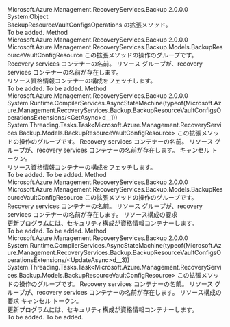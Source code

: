 <Type Name="BackupResourceVaultConfigsOperationsExtensions" FullName="Microsoft.Azure.Management.RecoveryServices.Backup.BackupResourceVaultConfigsOperationsExtensions">
  <TypeSignature Language="C#" Value="public static class BackupResourceVaultConfigsOperationsExtensions" />
  <TypeSignature Language="ILAsm" Value=".class public auto ansi abstract sealed beforefieldinit BackupResourceVaultConfigsOperationsExtensions extends System.Object" />
  <TypeSignature Language="DocId" Value="T:Microsoft.Azure.Management.RecoveryServices.Backup.BackupResourceVaultConfigsOperationsExtensions" />
  <TypeSignature Language="VB.NET" Value="Public Module BackupResourceVaultConfigsOperationsExtensions" />
  <TypeSignature Language="F#" Value="type BackupResourceVaultConfigsOperationsExtensions = class" />
  <AssemblyInfo>
    <AssemblyName>Microsoft.Azure.Management.RecoveryServices.Backup</AssemblyName>
    <AssemblyVersion>2.0.0.0</AssemblyVersion>
  </AssemblyInfo>
  <Base>
    <BaseTypeName>System.Object</BaseTypeName>
  </Base>
  <Interfaces />
  <Docs>
    <summary>
            BackupResourceVaultConfigsOperations の拡張メソッド。
            </summary>
    <remarks>To be added.</remarks>
  </Docs>
  <Members>
    <Member MemberName="Get">
      <MemberSignature Language="C#" Value="public static Microsoft.Azure.Management.RecoveryServices.Backup.Models.BackupResourceVaultConfigResource Get (this Microsoft.Azure.Management.RecoveryServices.Backup.IBackupResourceVaultConfigsOperations operations, string vaultName, string resourceGroupName);" />
      <MemberSignature Language="ILAsm" Value=".method public static hidebysig class Microsoft.Azure.Management.RecoveryServices.Backup.Models.BackupResourceVaultConfigResource Get(class Microsoft.Azure.Management.RecoveryServices.Backup.IBackupResourceVaultConfigsOperations operations, string vaultName, string resourceGroupName) cil managed" />
      <MemberSignature Language="DocId" Value="M:Microsoft.Azure.Management.RecoveryServices.Backup.BackupResourceVaultConfigsOperationsExtensions.Get(Microsoft.Azure.Management.RecoveryServices.Backup.IBackupResourceVaultConfigsOperations,System.String,System.String)" />
      <MemberSignature Language="VB.NET" Value="&lt;Extension()&gt;&#xA;Public Function Get (operations As IBackupResourceVaultConfigsOperations, vaultName As String, resourceGroupName As String) As BackupResourceVaultConfigResource" />
      <MemberSignature Language="F#" Value="static member Get : Microsoft.Azure.Management.RecoveryServices.Backup.IBackupResourceVaultConfigsOperations * string * string -&gt; Microsoft.Azure.Management.RecoveryServices.Backup.Models.BackupResourceVaultConfigResource" Usage="Microsoft.Azure.Management.RecoveryServices.Backup.BackupResourceVaultConfigsOperationsExtensions.Get (operations, vaultName, resourceGroupName)" />
      <MemberType>Method</MemberType>
      <AssemblyInfo>
        <AssemblyName>Microsoft.Azure.Management.RecoveryServices.Backup</AssemblyName>
        <AssemblyVersion>2.0.0.0</AssemblyVersion>
      </AssemblyInfo>
      <ReturnValue>
        <ReturnType>Microsoft.Azure.Management.RecoveryServices.Backup.Models.BackupResourceVaultConfigResource</ReturnType>
      </ReturnValue>
      <Parameters>
        <Parameter Name="operations" Type="Microsoft.Azure.Management.RecoveryServices.Backup.IBackupResourceVaultConfigsOperations" RefType="this" />
        <Parameter Name="vaultName" Type="System.String" />
        <Parameter Name="resourceGroupName" Type="System.String" />
      </Parameters>
      <Docs>
        <param name="operations">
            この拡張メソッドの操作のグループです。
            </param>
        <param name="vaultName">
            Recovery services コンテナーの名前。
            </param>
        <param name="resourceGroupName">
            リソース グループが、recovery services コンテナーの名前が存在します。
            </param>
        <summary>
            リソース資格情報コンテナーの構成をフェッチします。
            </summary>
        <returns>To be added.</returns>
        <remarks>To be added.</remarks>
      </Docs>
    </Member>
    <Member MemberName="GetAsync">
      <MemberSignature Language="C#" Value="public static System.Threading.Tasks.Task&lt;Microsoft.Azure.Management.RecoveryServices.Backup.Models.BackupResourceVaultConfigResource&gt; GetAsync (this Microsoft.Azure.Management.RecoveryServices.Backup.IBackupResourceVaultConfigsOperations operations, string vaultName, string resourceGroupName, System.Threading.CancellationToken cancellationToken = null);" />
      <MemberSignature Language="ILAsm" Value=".method public static hidebysig class System.Threading.Tasks.Task`1&lt;class Microsoft.Azure.Management.RecoveryServices.Backup.Models.BackupResourceVaultConfigResource&gt; GetAsync(class Microsoft.Azure.Management.RecoveryServices.Backup.IBackupResourceVaultConfigsOperations operations, string vaultName, string resourceGroupName, valuetype System.Threading.CancellationToken cancellationToken) cil managed" />
      <MemberSignature Language="DocId" Value="M:Microsoft.Azure.Management.RecoveryServices.Backup.BackupResourceVaultConfigsOperationsExtensions.GetAsync(Microsoft.Azure.Management.RecoveryServices.Backup.IBackupResourceVaultConfigsOperations,System.String,System.String,System.Threading.CancellationToken)" />
      <MemberSignature Language="F#" Value="static member GetAsync : Microsoft.Azure.Management.RecoveryServices.Backup.IBackupResourceVaultConfigsOperations * string * string * System.Threading.CancellationToken -&gt; System.Threading.Tasks.Task&lt;Microsoft.Azure.Management.RecoveryServices.Backup.Models.BackupResourceVaultConfigResource&gt;" Usage="Microsoft.Azure.Management.RecoveryServices.Backup.BackupResourceVaultConfigsOperationsExtensions.GetAsync (operations, vaultName, resourceGroupName, cancellationToken)" />
      <MemberType>Method</MemberType>
      <AssemblyInfo>
        <AssemblyName>Microsoft.Azure.Management.RecoveryServices.Backup</AssemblyName>
        <AssemblyVersion>2.0.0.0</AssemblyVersion>
      </AssemblyInfo>
      <Attributes>
        <Attribute>
          <AttributeName>System.Runtime.CompilerServices.AsyncStateMachine(typeof(Microsoft.Azure.Management.RecoveryServices.Backup.BackupResourceVaultConfigsOperationsExtensions/&lt;GetAsync&gt;d__1))</AttributeName>
        </Attribute>
      </Attributes>
      <ReturnValue>
        <ReturnType>System.Threading.Tasks.Task&lt;Microsoft.Azure.Management.RecoveryServices.Backup.Models.BackupResourceVaultConfigResource&gt;</ReturnType>
      </ReturnValue>
      <Parameters>
        <Parameter Name="operations" Type="Microsoft.Azure.Management.RecoveryServices.Backup.IBackupResourceVaultConfigsOperations" RefType="this" />
        <Parameter Name="vaultName" Type="System.String" />
        <Parameter Name="resourceGroupName" Type="System.String" />
        <Parameter Name="cancellationToken" Type="System.Threading.CancellationToken" />
      </Parameters>
      <Docs>
        <param name="operations">
            この拡張メソッドの操作のグループです。
            </param>
        <param name="vaultName">
            Recovery services コンテナーの名前。
            </param>
        <param name="resourceGroupName">
            リソース グループが、recovery services コンテナーの名前が存在します。
            </param>
        <param name="cancellationToken">
            キャンセル トークン。
            </param>
        <summary>
            リソース資格情報コンテナーの構成をフェッチします。
            </summary>
        <returns>To be added.</returns>
        <remarks>To be added.</remarks>
      </Docs>
    </Member>
    <Member MemberName="Update">
      <MemberSignature Language="C#" Value="public static Microsoft.Azure.Management.RecoveryServices.Backup.Models.BackupResourceVaultConfigResource Update (this Microsoft.Azure.Management.RecoveryServices.Backup.IBackupResourceVaultConfigsOperations operations, string vaultName, string resourceGroupName, Microsoft.Azure.Management.RecoveryServices.Backup.Models.BackupResourceVaultConfigResource parameters);" />
      <MemberSignature Language="ILAsm" Value=".method public static hidebysig class Microsoft.Azure.Management.RecoveryServices.Backup.Models.BackupResourceVaultConfigResource Update(class Microsoft.Azure.Management.RecoveryServices.Backup.IBackupResourceVaultConfigsOperations operations, string vaultName, string resourceGroupName, class Microsoft.Azure.Management.RecoveryServices.Backup.Models.BackupResourceVaultConfigResource parameters) cil managed" />
      <MemberSignature Language="DocId" Value="M:Microsoft.Azure.Management.RecoveryServices.Backup.BackupResourceVaultConfigsOperationsExtensions.Update(Microsoft.Azure.Management.RecoveryServices.Backup.IBackupResourceVaultConfigsOperations,System.String,System.String,Microsoft.Azure.Management.RecoveryServices.Backup.Models.BackupResourceVaultConfigResource)" />
      <MemberSignature Language="VB.NET" Value="&lt;Extension()&gt;&#xA;Public Function Update (operations As IBackupResourceVaultConfigsOperations, vaultName As String, resourceGroupName As String, parameters As BackupResourceVaultConfigResource) As BackupResourceVaultConfigResource" />
      <MemberSignature Language="F#" Value="static member Update : Microsoft.Azure.Management.RecoveryServices.Backup.IBackupResourceVaultConfigsOperations * string * string * Microsoft.Azure.Management.RecoveryServices.Backup.Models.BackupResourceVaultConfigResource -&gt; Microsoft.Azure.Management.RecoveryServices.Backup.Models.BackupResourceVaultConfigResource" Usage="Microsoft.Azure.Management.RecoveryServices.Backup.BackupResourceVaultConfigsOperationsExtensions.Update (operations, vaultName, resourceGroupName, parameters)" />
      <MemberType>Method</MemberType>
      <AssemblyInfo>
        <AssemblyName>Microsoft.Azure.Management.RecoveryServices.Backup</AssemblyName>
        <AssemblyVersion>2.0.0.0</AssemblyVersion>
      </AssemblyInfo>
      <ReturnValue>
        <ReturnType>Microsoft.Azure.Management.RecoveryServices.Backup.Models.BackupResourceVaultConfigResource</ReturnType>
      </ReturnValue>
      <Parameters>
        <Parameter Name="operations" Type="Microsoft.Azure.Management.RecoveryServices.Backup.IBackupResourceVaultConfigsOperations" RefType="this" />
        <Parameter Name="vaultName" Type="System.String" />
        <Parameter Name="resourceGroupName" Type="System.String" />
        <Parameter Name="parameters" Type="Microsoft.Azure.Management.RecoveryServices.Backup.Models.BackupResourceVaultConfigResource" />
      </Parameters>
      <Docs>
        <param name="operations">
            この拡張メソッドの操作のグループです。
            </param>
        <param name="vaultName">
            Recovery services コンテナーの名前。
            </param>
        <param name="resourceGroupName">
            リソース グループが、recovery services コンテナーの名前が存在します。
            </param>
        <param name="parameters">
            リソース構成の要求
            </param>
        <summary>
            更新プログラムには、セキュリティ構成が資格情報コンテナーします。
            </summary>
        <returns>To be added.</returns>
        <remarks>To be added.</remarks>
      </Docs>
    </Member>
    <Member MemberName="UpdateAsync">
      <MemberSignature Language="C#" Value="public static System.Threading.Tasks.Task&lt;Microsoft.Azure.Management.RecoveryServices.Backup.Models.BackupResourceVaultConfigResource&gt; UpdateAsync (this Microsoft.Azure.Management.RecoveryServices.Backup.IBackupResourceVaultConfigsOperations operations, string vaultName, string resourceGroupName, Microsoft.Azure.Management.RecoveryServices.Backup.Models.BackupResourceVaultConfigResource parameters, System.Threading.CancellationToken cancellationToken = null);" />
      <MemberSignature Language="ILAsm" Value=".method public static hidebysig class System.Threading.Tasks.Task`1&lt;class Microsoft.Azure.Management.RecoveryServices.Backup.Models.BackupResourceVaultConfigResource&gt; UpdateAsync(class Microsoft.Azure.Management.RecoveryServices.Backup.IBackupResourceVaultConfigsOperations operations, string vaultName, string resourceGroupName, class Microsoft.Azure.Management.RecoveryServices.Backup.Models.BackupResourceVaultConfigResource parameters, valuetype System.Threading.CancellationToken cancellationToken) cil managed" />
      <MemberSignature Language="DocId" Value="M:Microsoft.Azure.Management.RecoveryServices.Backup.BackupResourceVaultConfigsOperationsExtensions.UpdateAsync(Microsoft.Azure.Management.RecoveryServices.Backup.IBackupResourceVaultConfigsOperations,System.String,System.String,Microsoft.Azure.Management.RecoveryServices.Backup.Models.BackupResourceVaultConfigResource,System.Threading.CancellationToken)" />
      <MemberSignature Language="F#" Value="static member UpdateAsync : Microsoft.Azure.Management.RecoveryServices.Backup.IBackupResourceVaultConfigsOperations * string * string * Microsoft.Azure.Management.RecoveryServices.Backup.Models.BackupResourceVaultConfigResource * System.Threading.CancellationToken -&gt; System.Threading.Tasks.Task&lt;Microsoft.Azure.Management.RecoveryServices.Backup.Models.BackupResourceVaultConfigResource&gt;" Usage="Microsoft.Azure.Management.RecoveryServices.Backup.BackupResourceVaultConfigsOperationsExtensions.UpdateAsync (operations, vaultName, resourceGroupName, parameters, cancellationToken)" />
      <MemberType>Method</MemberType>
      <AssemblyInfo>
        <AssemblyName>Microsoft.Azure.Management.RecoveryServices.Backup</AssemblyName>
        <AssemblyVersion>2.0.0.0</AssemblyVersion>
      </AssemblyInfo>
      <Attributes>
        <Attribute>
          <AttributeName>System.Runtime.CompilerServices.AsyncStateMachine(typeof(Microsoft.Azure.Management.RecoveryServices.Backup.BackupResourceVaultConfigsOperationsExtensions/&lt;UpdateAsync&gt;d__3))</AttributeName>
        </Attribute>
      </Attributes>
      <ReturnValue>
        <ReturnType>System.Threading.Tasks.Task&lt;Microsoft.Azure.Management.RecoveryServices.Backup.Models.BackupResourceVaultConfigResource&gt;</ReturnType>
      </ReturnValue>
      <Parameters>
        <Parameter Name="operations" Type="Microsoft.Azure.Management.RecoveryServices.Backup.IBackupResourceVaultConfigsOperations" RefType="this" />
        <Parameter Name="vaultName" Type="System.String" />
        <Parameter Name="resourceGroupName" Type="System.String" />
        <Parameter Name="parameters" Type="Microsoft.Azure.Management.RecoveryServices.Backup.Models.BackupResourceVaultConfigResource" />
        <Parameter Name="cancellationToken" Type="System.Threading.CancellationToken" />
      </Parameters>
      <Docs>
        <param name="operations">
            この拡張メソッドの操作のグループです。
            </param>
        <param name="vaultName">
            Recovery services コンテナーの名前。
            </param>
        <param name="resourceGroupName">
            リソース グループが、recovery services コンテナーの名前が存在します。
            </param>
        <param name="parameters">
            リソース構成の要求
            </param>
        <param name="cancellationToken">
            キャンセル トークン。
            </param>
        <summary>
            更新プログラムには、セキュリティ構成が資格情報コンテナーします。
            </summary>
        <returns>To be added.</returns>
        <remarks>To be added.</remarks>
      </Docs>
    </Member>
  </Members>
</Type>